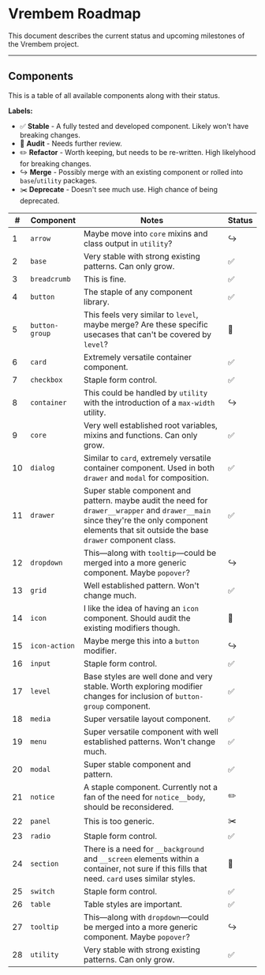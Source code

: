 # Vrembem Roadmap

This document describes the current status and upcoming milestones of the Vrembem project.

---

## Components

This is a table of all available components along with their status.

__Labels:__

- ✅ __Stable__ - A fully tested and developed component. Likely won't have breaking changes.
- 🤔 __Audit__ - Needs further review.
- ✏️ __Refactor__ - Worth keeping, but needs to be re-written. High likelyhood for breaking changes.
- ↪️ __Merge__ - Possibly merge with an existing component or rolled into `base`/`utility` packages.
- ✂️ __Deprecate__ - Doesn't see much use. High chance of being deprecated.

| #   | Component      | Notes                                                                                                                                                                                           | Status |
| --- | -------------- | ----------------------------------------------------------------------------------------------------------------------------------------------------------------------------------------------- | ------ |
| 1   | `arrow`        | Maybe move into `core` mixins and class output in `utility`?                                                                                                                                    | ↪️      |
| 2   | `base`         | Very stable with strong existing patterns. Can only grow.                                                                                                                                       | ✅      |
| 3   | `breadcrumb`   | This is fine.                                                                                                                                                                                   | ✅      |
| 4   | `button`       | The staple of any component library.                                                                                                                                                            | ✅      |
| 5   | `button-group` | This feels very similar to `level`, maybe merge? Are these specific usecases that can't be covered by `level`?                                                                                  | 🤔      |
| 6   | `card`         | Extremely versatile container component.                                                                                                                                                        | ✅      |
| 7   | `checkbox`     | Staple form control.                                                                                                                                                                            | ✅      |
| 8   | `container`    | This could be handled by `utility` with the introduction of a `max-width` utility.                                                                                                              | ↪️      |
| 9   | `core`         | Very well established root variables, mixins and functions. Can only grow.                                                                                                                      | ✅      |
| 10  | `dialog`       | Similar to `card`, extremely versatile container component. Used in both `drawer` and `modal` for composition.                                                                                  | ✅      |
| 11  | `drawer`       | Super stable component and pattern. maybe audit the need for `drawer__wrapper` and `drawer__main` since they're the only component elements that sit outside the base `drawer` component class. | ✅      |
| 12  | `dropdown`     | This—along with `tooltip`—could be merged into a more generic component. Maybe `popover`?                                                                                                       | ↪️      |
| 13  | `grid`         | Well established pattern. Won't change much.                                                                                                                                                    | ✅      |
| 14  | `icon`         | I like the idea of having an `icon` component. Should audit the existing modifiers though.                                                                                                      | 🤔      |
| 15  | `icon-action`  | Maybe merge this into a `button` modifier.                                                                                                                                                      | ↪️      |
| 16  | `input`        | Staple form control.                                                                                                                                                                            | ✅      |
| 17  | `level`        | Base styles are well done and very stable. Worth exploring modifier changes for inclusion of `button-group` component.                                                                          | ✅      |
| 18  | `media`        | Super versatile layout component.                                                                                                                                                               | ✅      |
| 19  | `menu`         | Super versatile component with well established patterns. Won't change much.                                                                                                                    | ✅      |
| 20  | `modal`        | Super stable component and pattern.                                                                                                                                                             | ✅      |
| 21  | `notice`       | A staple component. Currently not a fan of the need for `notice__body`, should be reconsidered.                                                                                                 | ✏️      |
| 22  | `panel`        | This is too generic.                                                                                                                                                                            | ✂️      |
| 23  | `radio`        | Staple form control.                                                                                                                                                                            | ✅      |
| 24  | `section`      | There is a need for `__background` and `__screen` elements within a container, not sure if this fills that need. `card` uses similar styles.                                                    | 🤔      |
| 25  | `switch`       | Staple form control.                                                                                                                                                                            | ✅      |
| 26  | `table`        | Table styles are important.                                                                                                                                                                     | ✅      |
| 27  | `tooltip`      | This—along with `dropdown`—could be merged into a more generic component. Maybe `popover`?                                                                                                      | ↪️      |
| 28  | `utility`      | Very stable with strong existing patterns. Can only grow.                                                                                                                                       | ✅      |
